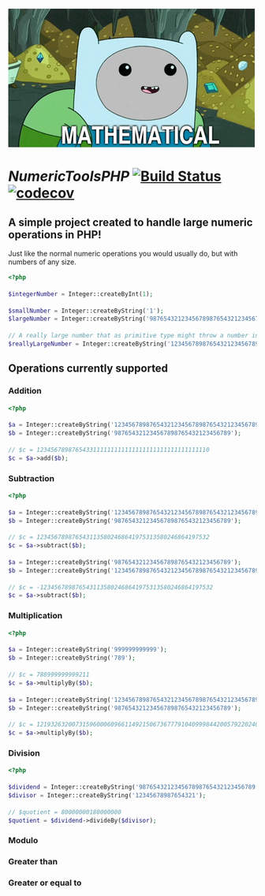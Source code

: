 ![alt text](https://raw.githubusercontent.com/TheHappyCat/NumericTools/master/assets/mathematical.gif "Mathematical")

# *NumericToolsPHP* [![Build Status](https://travis-ci.org/TheHappyCat/NumericToolsPHP.svg?branch=master)](https://travis-ci.org/TheHappyCat/NumericToolsPHP) [![codecov](https://codecov.io/gh/TheHappyCat/NumericToolsPHP/branch/master/graph/badge.svg)](https://codecov.io/gh/TheHappyCat/NumericToolsPHP)

## A simple project created to handle large numeric operations in PHP!

Just like the normal numeric operations you would usually do, but with numbers of any size.

```php
<?php

$integerNumber = Integer::createByInt(1);

$smallNumber = Integer::createByString('1');
$largeNumber = Integer::createByString('987654321234567898765432123456789');

// A really large number that as primitive type might throw a number in scientific notation or infinity.
$reallyLargeNumber = Integer::createByString('12345678987654321234567898765432123456789876543212345678987654321234567898765432123456789876543212345678987654321234567898765432123456789876543212345678987654321234567898765432123456789876543212345678987654321234567898765432123456789876543212345678987654321234567898765432123456789876543212345678987654321234567898765432123456789876543212345678987654321234567898765432123456789876543212345678987654321234567898765432123456789876543212345678987654321234567898765432123456789876543212345678987654321');
```

## Operations currently supported

### Addition

```php
<?php

$a = Integer::createByString('1234567898765432123456789876543212345678987654321');
$b = Integer::createByString('987654321234567898765432123456789');

// $c = 1234567898765433111111111111111111111111111111110
$c = $a->add($b);
```

### Subtraction

```php
<?php

$a = Integer::createByString('1234567898765432123456789876543212345678987654321');
$b = Integer::createByString('987654321234567898765432123456789');

// $c = 1234567898765431135802468641975313580246864197532
$c = $a->subtract($b);

$a = Integer::createByString('987654321234567898765432123456789');
$b = Integer::createByString('1234567898765432123456789876543212345678987654321');

// $c = -1234567898765431135802468641975313580246864197532
$c = $a->subtract($b);
```

### Multiplication

```php
<?php

$a = Integer::createByString('999999999999');
$b = Integer::createByString('789');

// $c = 788999999999211
$c = $a->multiplyBy($b);

$a = Integer::createByString('1234567898765432123456789876543212345678987654321');
$b = Integer::createByString('987654321234567898765432123456789');

// $c = 1219326320073159600060966114921506736777910409998442005792202408166072245112635269
$c = $a->multiplyBy($b);
```

### Division

```php
<?php

$dividend = Integer::createByString('987654321234567898765432123456789');
$divisor = Integer::createByString('12345678987654321');

// $quotient = 80000000180000000
$quotient = $dividend->divideBy($divisor);
```

### Modulo



### Greater than



### Greater or equal to
